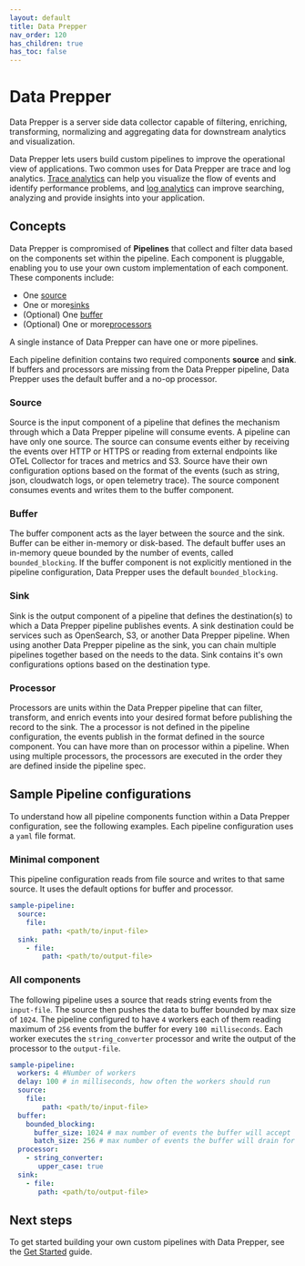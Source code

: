 ```yaml
---
layout: default
title: Data Prepper
nav_order: 120
has_children: true
has_toc: false
---
```


# Data Prepper

Data Prepper is a server side data collector capable of filtering, enriching, transforming, normalizing and aggregating data for downstream analytics and visualization.

Data Prepper lets users build custom pipelines to improve the operational view of applications. Two common uses for Data Prepper are trace and log analytics. [Trace analytics]({{site.url}}{{site.baseurl}}/observability-plugin/trace/index/) can help you visualize the flow of events and identify performance problems, and [log analytics]({{site.url}}{{site.baseurl}}/observability-plugin/log-analytics/) can improve searching, analyzing and provide insights into your application.

## Concepts

Data Prepper is compromised of **Pipelines** that collect and filter data based on the components set within the pipeline. Each component is pluggable, enabling you to use your own custom implementation of each component. These components include: 

- One [source](#source)
- One or more[sinks](#sink)
- (Optional) One [buffer](#buffer)
- (Optional) One or more[processors](#processor)

A single instance of Data Prepper can have one or more pipelines. 

Each pipeline definition contains two required components **source** and **sink**. If buffers and processors are missing from the Data Prepper pipeline, Data Prepper uses the default buffer and a no-op processor. 

### Source 

Source is the input component of a pipeline that defines the mechanism through which a Data Prepper pipeline will consume events. A pipeline can have only one source. The source can consume events either by receiving the events over HTTP or HTTPS or reading from external endpoints like OTeL Collector for traces and metrics and S3. Source have their own configuration options based on the format of the events (such as string, json,  cloudwatch logs, or open telemetry trace). The source component consumes events and writes them to the buffer component. 

### Buffer

The buffer component acts as the layer between the source and the sink. Buffer can be either in-memory or disk-based. The default buffer uses an in-memory queue bounded by the number of events, called `bounded_blocking`. If the buffer component is not explicitly mentioned in the pipeline configuration, Data Prepper uses the default `bounded_blocking`.

### Sink

Sink is the output component of a pipeline that defines the destination(s) to which a Data Prepper pipeline publishes events. A sink destination could be services such as OpenSearch, S3, or another Data Prepper pipeline. When using another Data Prepper pipeline as the sink, you can chain multiple pipelines together based on the needs to the data. Sink contains it's own configurations options based on the destination type.

### Processor

Processors are units within the Data Prepper pipeline that can filter, transform, and enrich events into your desired format before publishing the record to the sink. The a processor is not defined in the pipeline configuration, the events publish in the format defined in the source component. You can have more than on processor within a pipeline. When using multiple processors, the processors are executed in the order they are defined inside the pipeline spec.

## Sample Pipeline configurations

To understand how all pipeline components function within a Data Prepper configuration, see the following examples. Each pipeline configuration uses a `yaml` file format.

### Minimal component

This pipeline configuration reads from file source and writes to that same source. It uses the default options for buffer and processor.

```yml
sample-pipeline:
  source:
    file:
        path: <path/to/input-file>
  sink:
    - file:
        path: <path/to/output-file>
```

### All components

The following pipeline uses a source that reads string events from the `input-file`. The source then pushes the data to buffer bounded by max size of `1024`. The pipeline configured to have `4` workers each of them reading maximum of `256` events from the buffer for every `100 milliseconds`. Each worker executes the `string_converter` processor and write the output of the processor to the `output-file`.

```yml
sample-pipeline:
  workers: 4 #Number of workers
  delay: 100 # in milliseconds, how often the workers should run
  source:
    file:
        path: <path/to/input-file>
  buffer:
    bounded_blocking:
      buffer_size: 1024 # max number of events the buffer will accept
      batch_size: 256 # max number of events the buffer will drain for each read
  processor:
    - string_converter:
       upper_case: true
  sink:
    - file:
       path: <path/to/output-file>
```

## Next steps

To get started building your own custom pipelines with Data Prepper, see the [Get Started]({{site.url}}{{site.baseurl}}/clients/data-prepper/get-started/) guide.
